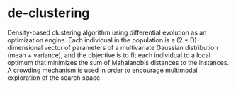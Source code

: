 # de-clustering

Density-based clustering algorithm using differential evolution as an optimization engine. Each individual in the population is a (2 * D)-dimensional vector of parameters of a multivariate Gaussian distribution (mean + variance), and the objective is to fit each individual to a local optimum that minimizes the sum of Mahalanobis distances to the instances. A crowding mechanism is used in order to encourage multimodal exploration of the search space.
